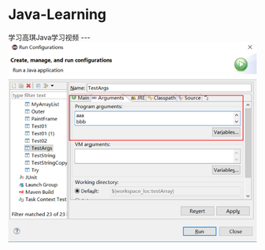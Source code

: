 # Java-Learning
学习高琪Java学习视频
---![这里写图片描述](https://github.com/XinYe95/Java-Learning/raw/master/Img/图片2.png)

